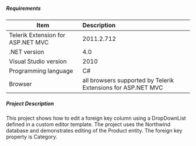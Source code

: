 ##### **Requirements** #####
|Item                               |Description|
|----------                         |:-------------|
|Telerik Extension for ASP.NET MVC  |2011.2.712|
|.NET version                       |4.0| 
|Visual Studio version              |2010| 
|Programming language               |C#|
|Browser                            |all browsers supported by Telerik Extensions for ASP.NET MVC|

##### **Project Description** #####
This project shows how to edit a foreign key column using a DropDownList defined in a custom editor template. The project uses the Northwind database and demonstrates editing of the Product entity. The foreign key property is Category.